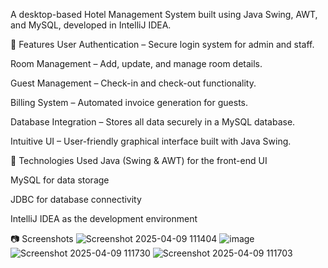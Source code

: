 A desktop-based Hotel Management System built using Java Swing, AWT, and MySQL, developed in IntelliJ IDEA.

🚀 Features
User Authentication – Secure login system for admin and staff.

Room Management – Add, update, and manage room details.

Guest Management – Check-in and check-out functionality.

Billing System – Automated invoice generation for guests.

Database Integration – Stores all data securely in a MySQL database.

Intuitive UI – User-friendly graphical interface built with Java Swing.

📌 Technologies Used
Java (Swing & AWT) for the front-end UI

MySQL for data storage

JDBC for database connectivity

IntelliJ IDEA as the development environment

📷 Screenshots
![Screenshot 2025-04-09 111404](https://github.com/user-attachments/assets/4d7fad08-5f95-4577-942c-44f52fb7c764)
![image](https://github.com/user-attachments/assets/6bdf67e2-a2ad-4b45-a689-03d76e8ec555)
![Screenshot 2025-04-09 111730](https://github.com/user-attachments/assets/10435eb4-0460-42d4-88a9-8f448862e271)
![Screenshot 2025-04-09 111703](https://github.com/user-attachments/assets/61ea103f-a8be-410a-b837-41b616e85cf5)

